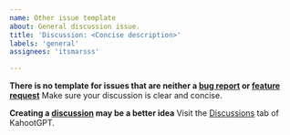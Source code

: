 ```yaml
---
name: Other issue template
about: General discussion issue.
title: 'Discussion: <Concise description>'
labels: 'general'
assignees: 'itsmarsss'

---
```


**There is no template for issues that are neither a [bug report](https://github.com/itsmarsss/kahootgpt/blob/main/.github/ISSUE_TEMPLATE/bug_report.md) or [feature request](https://github.com/itsmarsss/kahootgpt/blob/main/.github/ISSUE_TEMPLATE/feature_request.md)**
Make sure your discussion is clear and concise.

**Creating a [discussion](https://github.com/itsmarsss/kahootgpt/discussions) may be a better idea** 
Visit the [Discussions](https://github.com/itsmarsss/kahootgpt/discussions) tab of KahootGPT.
